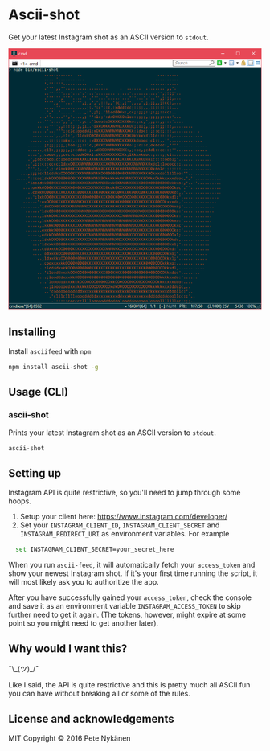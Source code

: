 # Ascii-shot

Get your latest Instagram shot as an ASCII version to `stdout`.

![ASCIIfeed](./assets/example.png)

## Installing

Install `asciifeed` with `npm`

``` bash
npm install ascii-shot -g
```

## Usage (CLI)

### ascii-shot
Prints your latest Instagram shot as an ASCII version to `stdout`.

``` bash
ascii-shot
```

## Setting up
Instagram API is quite restrictive, so you'll need to jump through some hoops.

1. Setup your client here: https://www.instagram.com/developer/
2. Set your `INSTAGRAM_CLIENT_ID`, `INSTAGRAM_CLIENT_SECRET` and `INSTAGRAM_REDIRECT_URI` as environment variables. For example

``` bash
  set INSTAGRAM_CLIENT_SECRET=your_secret_here
```

When you run `ascii-feed`, it will automatically fetch your `access_token` and show your newest Instagram shot. If it's your first time running the script, it will most likely ask you to authoritize the app.

After you have successfully gained your `access_token`, check the console and save it as an environment variable `INSTAGRAM_ACCESS_TOKEN` to skip further need to get it again. (The tokens, however, might expire at some point so you might need to get another later).

## Why would I want this?
¯\\\_(ツ)_/¯

Like I said, the API is quite restrictive and this is pretty much all ASCII fun you can have without breaking all or some of the rules.


## License and acknowledgements
MIT Copyright © 2016 Pete Nykänen
